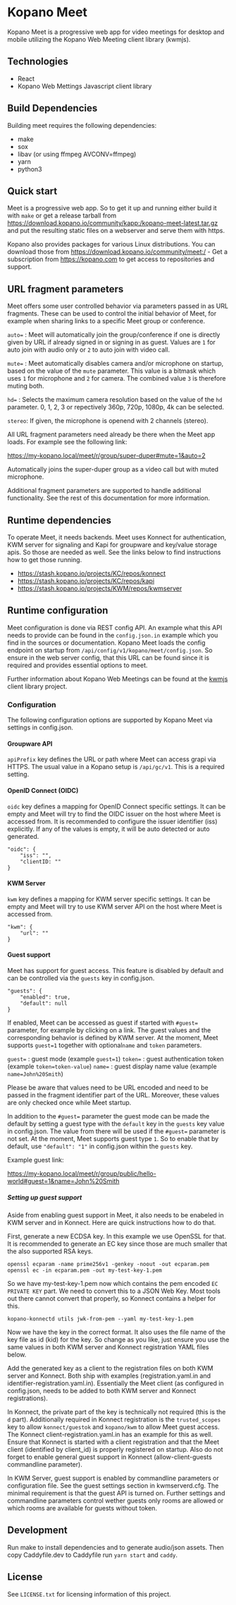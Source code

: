 # Kopano Meet

Kopano Meet is a progressive web app for video meetings for desktop and mobile
utilizing the Kopano Web Meeting client library (kwmjs).

## Technologies

- React
- Kopano Web Mettings Javascript client library

## Build Dependencies

Building meet requires the following dependencies:

* make
* sox
* libav (or using ffmpeg AVCONV=ffmpeg)
* yarn
* python3

## Quick start

Meet is a progressive web app. So to get it up and running either build it with
`make` or get a release tarball from https://download.kopano.io/community/kapp:/kopano-meet-latest.tar.gz
and put the resulting static files on a webserver and serve them with https.

Kopano also provides packages for various Linux distributions. You can download
those from https://download.kopano.io/community/meet:/ - Get a subscription from
https://kopano.com to get access to repositories and support.

## URL fragment parameters

Meet offers some user controlled behavior via parameters passed in as URL
fragments. These can be used to control the initial behavior of Meet, for example
when sharing links to a specific Meet group or conference.

`auto=` : Meet will automatically join the group/conference if one is directly
          given by URL if already signed in or signing in as guest. Values are
          `1` for auto join with audio only or `2` to auto join with video call.

`mute=` : Meet automatically disables camera and/or microphone on startup, based
          on the value of the `mute` parameter. This value is a bitmask which
          uses `1` for microphone and `2` for camera. The combined value `3` is
          therefore muting both.

`hd=`   : Selects the maximum camera resolution based on the value of the `hd`
          parameter. 0, 1, 2, 3 or repectively 360p, 720p, 1080p, 4k can be
          selected.

`stereo`: If given, the microphone is openend with 2 channels (stereo).


All URL fragment parameters need already be there when the Meet app loads. For
example see the following link:

  https://my-kopano.local/meet/r/group/super-duper#mute=1&auto=2

Automatically joins the super-duper group as a video call but with muted
microphone.

Additional fragment parameters are supported to handle additional functionality.
See the rest of this documentation for more information.

## Runtime dependencies

To operate Meet, it needs backends. Meet uses Konnect for authentication, KWM
server for signaling and Kapi for groupware and key/value storage apis. So those
are needed as well. See the links below to find instructions how to get those
running.

- https://stash.kopano.io/projects/KC/repos/konnect
- https://stash.kopano.io/projects/KC/repos/kapi
- https://stash.kopano.io/projects/KWM/repos/kwmserver

## Runtime configuration

Meet configuration is done via REST config API. An example what this API needs
to provide can be found in the `config.json.in` example which you find in the
sources or documentation. Kopano Meet loads the config endpoint on startup from
`/api/config/v1/kopano/meet/config.json`. So ensure in the web server config,
that this URL can be found since it is required and provides essential options
to meet.

Further information about Kopano Web Meetings can be found at the [kwmjs](https://stash.kopano.io/projects/KWM/repos/kwmjs/browse/README.md)
client library project.

### Configuration

The following configuration options are supported by Kopano Meet via settings in
config.json.

#### Groupware API

`apiPrefix` key defines the URL or path where Meet can access grapi via HTTPS.
The usual value in a Kopano setup is `/api/gc/v1`. This is a required setting.

#### OpenID Connect (OIDC)

`oidc` key defines a mapping for OpenID Connect specific settings. It can be
empty and Meet will try to find the OIDC issuer on the host where Meet is
accessed from. It is recommended to configure the issuer identifier (iss)
explicitly. If any of the values is empty, it will be auto detected or auto
generated.

```
"oidc": {
	"iss": "",
	"clientID: ""
}
```

#### KWM Server

`kwm` key defines a mapping for KWM server specific settings. It can be empty
and Meet will try to use KWM server API on the host where Meet is accessed from.

```
"kwm": {
	"url": ""
}
```

#### Guest support

Meet has support for guest access. This feature is disabled by default and can
be controlled via the `guests` key in config.json.

```
"guests": {
	"enabled": true,
	"default": null
}
```

If enabled, Meet can be accessed as guest if started with `#guest=` parameter,
for example by clicking on a link. The guest values and the corresponding
behavior is defined by KWM server. At the moment, Meet supports `guest=1`
together with optional`name` and `token` parameters.

`guest=` : guest mode (example `guest=1`)
`token=` : guest authentication token (example `token=token-value`)
`name=`  : guest display name value (example `name=John%20Smith`)

Please be aware that values need to be URL encoded and need to be passed in the
fragment identifier part of the URL. Moreover, these values are only checked
once while Meet startup.

In addition to the `#guest=` parameter the guest mode can be made the default
by setting a guest type with the `default` key in the `guests` key value in
config.json. The value from there will be used if the `#guest=` parameter is
not set. At the moment, Meet supports guest type `1`. So to enable that by
default, use `"default": "1"` in config.json within the `guests` key.

Example guest link:

  https://my-kopano.local/meet/r/group/public/hello-world#guest=1&name=John%20Smith

##### Setting up guest support

Aside from enabling guest support in Meet, it also needs to be enabeled in
KWM server and in Konnect. Here are quick instructions how to do that.

First, generate a new ECDSA key. In this example we use OpenSSL for that. It is
recommended to generate an EC key since those are much smaller that the also
supported RSA keys.

```
openssl ecparam -name prime256v1 -genkey -noout -out ecparam.pem
openssl ec -in ecparam.pem -out my-test-key-1.pem
```

So we have my-test-key-1.pem now which contains the pem encoded `EC PRIVATE KEY`
part. We need to convert this to a JSON Web Key. Most tools out there cannot
convert that properly, so Konnect contains a helper for this.

```
kopano-konnectd utils jwk-from-pem --yaml my-test-key-1.pem
```

Now we have the key in the correct format. It also uses the file name of the
key file as id (kid) for the key. So change as you like, just ensure you use
the same values in both KWM server and Konnect registration YAML files below.

Add the generated key as a client to the registration files on both KWM server
and Konnect. Both ship with examples (registration.yaml.in and
identifier-registration.yaml.in). Essentially the Meet client (as configured in
config.json, needs to be added to both KWM server and Konnect registrations).

In Konnect, the private part of the key is technically not required (this is
the `d` part). Additionally required in Konnect registration is the
`trusted_scopes` key to allow `konnect/guestok` and `kopano/kwm` to allow Meet
guest access. The Konnect client-registration.yaml.in has an example for this
as well. Ensure that Konnect is started with a client registration and that the
Meet client (identified by client_id) is properly registered on startup. Also do
not forget to enable general guest support in Konnect (allow-client-guests
commandline parameter).

In KWM Server, guest support is enabled by commandline parameters or configuration
file. See the guest settings section in kwmserverd.cfg. The minimal requirement
is that the guest API is turned on. Further settings and commandline parameters
control wether guests only rooms are allowed or which rooms are available for
guests without token.

## Development

Run make to install dependencies and to generate audio/json assets. Then copy
Caddyfile.dev to Caddyfile run `yarn start` and `caddy`.

## License

See `LICENSE.txt` for licensing information of this project.
